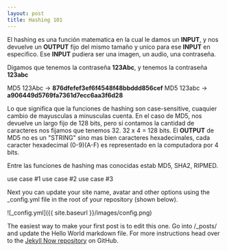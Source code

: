```yaml
---
layout: post
title: Hashing 101
---
```


El hashing es una función matematica en la cual le damos un **INPUT**, y nos devuelve un **OUTPUT** fijo del mismo tamaño y unico para ese **INPUT** en especifico. Ese **INPUT** pudiera ser una imagen, un audio, una contraseña.

Digamos que tenemos la contraseña **123Abc**, y tenemos la contraseña **123abc**

MD5 123Abc -> **876dfefef3ef6f4548f48bbddd856cef**
MD5 123abc -> **a906449d5769fa7361d7ecc6aa3f6d28**

Lo que significa que la funciones de hashing son case-sensitive, cuaquier cambio de mayusculas a minusculas cuenta.
En el caso de MD5, nos devuelve un largo fijo de 128 bits, pero sí contamos la cantidad de caracteres nos fijamos que tenemos 32.
32 x 4 = 128 bits. El **OUTPUT** de MD5 no es un "STRING" sino mas bien caracteres hexadecimales, cada caracter hexadecimal (0-9)(A-F) es representado en la computadora por 4 bits.






Entre las funciones de hashing mas conocidas estab MD5, SHA2, RIPMED.

use case #1
use case #2
use case #3














Next you can update your site name, avatar and other options using the _config.yml file in the root of your repository (shown below).

![_config.yml]({{ site.baseurl }}/images/config.png)

The easiest way to make your first post is to edit this one. Go into /_posts/ and update the Hello World markdown file. For more instructions head over to the [Jekyll Now repository](https://github.com/barryclark/jekyll-now) on GitHub.
